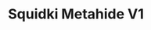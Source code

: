 ---
slug: squidki-metahide-v1
title: Squidki Metahide V1
description: "Squidki Metahide V1 is an exciting online game. Play for free directly in your browser!"
icon: /images/new_mods/Sprunki Metahide V1.png
url: https://wowtbc.net/sprunkin/metahidev1/index.html
previewImage: /images/new_mods/Sprunki Metahide V1.png
type: new mods

# SEO配置
seo:
  title: "Squidki Metahide V1 - Play Free Online Game | Fun Browser Games"
  description: "Squidki Metahide V1 - Play this fun online game for free in your browser. No download required!"
  ogImage: "/images/new_mods/Sprunki Metahide V1.png"
  keywords: "squidki-metahide-v1, online game, browser game, free game, new mods game, play online"

videoUrls:
  - https://www.youtube.com/embed/example1
  - https://www.youtube.com/embed/example2

whyPlay:
  title: "Why Play Squidki Metahide V1?"
  items:
    - "Immersive Gameplay: Squidki Metahide V1 offers an engaging and immersive gaming experience that will keep you entertained for hours"
    - "Challenging Levels: Test your skills with increasingly difficult challenges and obstacles"
    - "Beautiful Graphics: Enjoy stunning visuals and smooth animations that bring the game world to life"
    - "Regular Updates: New content and features are added regularly to keep the game fresh and exciting"
    - "Free to Play: Experience all the fun without spending a penny"
    - "Community Features: Connect with other players, share strategies, and compete for high scores"
    - "Cross-Platform: Play on any device with a web browser, no downloads required"

features:
  title: "Key Features of Squidki Metahide V1"
  image: "/images/new_mods/Sprunki Metahide V1.png"
  items:
    - "Intuitive Controls: Easy to learn controls make Squidki Metahide V1 accessible for players of all skill levels"
    - "Multiple Game Modes: Enjoy various gameplay options that provide different challenges and experiences"
    - "Character Customization: Personalize your gaming experience with unique characters and items"
    - "Achievement System: Complete special tasks to earn rewards and recognition"
    - "Leaderboards: Compete with players worldwide and see who can achieve the highest scores"

characteristics:
  title: "Game Characteristics"
  image: "/images/new_mods/Sprunki Metahide V1.png"
  items:
    - "Genre: New mods game with elements of strategy and skill"
    - "Difficulty: Suitable for both casual gamers and those seeking a challenge"
    - "Play Time: Quick sessions or extended gameplay, depending on your preference"
    - "Art Style: Vibrant and engaging visuals that enhance the gaming experience"
    - "Sound Design: Immersive audio that complements the gameplay perfectly"

info: "Squidki Metahide V1 is an exciting online game that offers players a unique and engaging gaming experience. With its intuitive controls, stunning visuals, and challenging gameplay, Squidki Metahide V1 provides hours of entertainment for players of all ages and skill levels. Whether you're looking for a quick gaming session during a break or an extended play session, Squidki Metahide V1 delivers an immersive experience that will keep you coming back for more. The game features multiple levels of increasing difficulty, ensuring that players are constantly challenged as they progress. With regular updates adding new content and features, Squidki Metahide V1 remains fresh and exciting, providing endless entertainment options for its growing community of players."

howToPlayIntro: "Welcome to Squidki Metahide V1! This guide will walk you through the basics and help you master the game. Whether you're a beginner or looking to improve your skills, these tips and instructions will enhance your gaming experience."

howToPlaySteps:
  - title: "Getting Started"
    description: "Begin your Squidki Metahide V1 adventure by familiarizing yourself with the controls. Use your keyboard or mouse to navigate through the game interface. The tutorial will guide you through the basic mechanics and help you understand the objectives."
  - title: "Understanding the Objectives"
    description: "In Squidki Metahide V1, your main goal is to progress through levels by completing specific objectives. Each level presents unique challenges that require different strategies and approaches."
  - title: "Mastering the Controls"
    description: "Practice using the controls to improve your precision and reaction time. Squidki Metahide V1 requires quick reflexes and strategic thinking to overcome obstacles and defeat opponents."
  - title: "Utilizing Power-ups"
    description: "Collect power-ups throughout the game to enhance your abilities and overcome difficult challenges. Each power-up offers unique advantages that can be crucial for success."
  - title: "Developing Strategies"
    description: "As you progress in Squidki Metahide V1, develop effective strategies for different scenarios. Analyze patterns, anticipate challenges, and adapt your approach to maximize your performance."

faq:
  title: "Frequently Asked Questions about Squidki Metahide V1"
  items:
    - question: "Is Squidki Metahide V1 free to play?"
      answer: "Yes, Squidki Metahide V1 is completely free to play directly in your web browser. No downloads or purchases are required to enjoy the full game experience."
    - question: "Can I play Squidki Metahide V1 on mobile devices?"
      answer: "Yes, Squidki Metahide V1 is optimized for both desktop and mobile play. You can enjoy the game on any device with a web browser and internet connection."
    - question: "Are there any in-game purchases?"
      answer: "While Squidki Metahide V1 is free to play, there may be optional in-game purchases available for cosmetic items or additional features that don't affect core gameplay."
    - question: "How often is Squidki Metahide V1 updated?"
      answer: "The developers regularly update Squidki Metahide V1 with new content, features, and improvements based on player feedback and game performance."
    - question: "Can I play Squidki Metahide V1 offline?"
      answer: "Currently, Squidki Metahide V1 requires an internet connection to play as it's a browser-based online game."
    - question: "Is Squidki Metahide V1 suitable for children?"
      answer: "Yes, Squidki Metahide V1 is designed to be family-friendly and suitable for players of all ages."
    - question: "How do I report bugs or issues?"
      answer: "If you encounter any problems while playing Squidki Metahide V1, you can report them through the game's support page or contact the developers directly through their website."
    - question: "Still Have Questions?"
      answer: "If you have additional questions about Squidki Metahide V1 that aren't covered in this FAQ, please visit our support center or contact our customer service team for assistance."
---